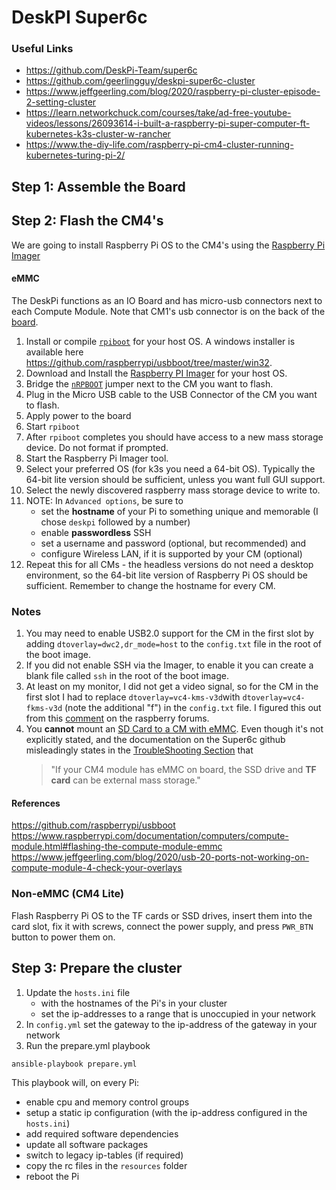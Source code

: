 # DeskPI Super6c
### Useful Links
- https://github.com/DeskPi-Team/super6c
- https://github.com/geerlingguy/deskpi-super6c-cluster
- https://www.jeffgeerling.com/blog/2020/raspberry-pi-cluster-episode-2-setting-cluster
- https://learn.networkchuck.com/courses/take/ad-free-youtube-videos/lessons/26093614-i-built-a-raspberry-pi-super-computer-ft-kubernetes-k3s-cluster-w-rancher
- https://www.the-diy-life.com/raspberry-pi-cm4-cluster-running-kubernetes-turing-pi-2/

## Step 1: Assemble the Board

## Step 2: Flash the CM4's
We are going to install Raspberry Pi OS to the CM4's using the [Raspberry Pi Imager](https://www.raspberrypi.com/software/)

#### eMMC 

The DeskPi functions as an IO Board and has micro-usb connectors next to each Compute Module. 
Note that CM1's usb connector is on the back of the [board](https://github.com/DeskPi-Team/super6c/blob/main/assets/port_definitions.png).

1. Install or compile [`rpiboot`](https://github.com/raspberrypi/usbboot) for your host OS. A windows installer is available here https://github.com/raspberrypi/usbboot/tree/master/win32. 
2. Download and Install the [Raspberry PI Imager](https://www.raspberrypi.com/software/) for your host OS.
3. Bridge the [`nRPBOOT`](https://github.com/DeskPi-Team/super6c/blob/main/assets/CM4_Jumpers.png)  jumper next to the CM you want to flash.
4. Plug in the Micro USB cable to the USB Connector of the CM you want to flash. 
5. Apply power to the board
6. Start `rpiboot`
7. After `rpiboot` completes you should  have access to a new mass storage device. Do not format if prompted.
8. Start the Raspberry Pi Imager tool.
9. Select your preferred OS (for k3s you need a 64-bit OS). Typically the 64-bit lite version should be sufficient, unless you want full GUI support.
10. Select the newly discovered raspberry mass storage device to write to.
11. NOTE: In `Advanced options`, be sure to 
	* set the **hostname** of your Pi to something unique and memorable (I chose `deskpi` followed by a number)  
	* enable **passwordless** SSH 
	* set a username and password (optional, but recommended) and 
	* configure Wireless LAN, if it is supported by your CM (optional)
12. Repeat this for all CMs - the headless versions do not need a desktop environment, so the 64-bit lite version of Raspberry Pi OS should be sufficient. Remember to change the hostname for every CM.

### Notes
1. You may need to enable USB2.0 support for the CM in the first slot by adding `dtoverlay=dwc2,dr_mode=host` to the `config.txt` file in the root of the boot image.
2. If you did not enable SSH via the Imager, to enable it you can create a blank file called `ssh` in the root of the boot image.
3. At least on my monitor, I did not get a video signal, so for the CM in the first slot I had to replace `dtoverlay=vc4-kms-v3d`with `dtoverlay=vc4-fkms-v3d` (note the additional "f") in the `config.txt` file. I figured this out from this [comment](https://forums.raspberrypi.com/viewtopic.php?t=323920#p1939139) on the raspberry forums.
4. You **cannot** mount an [SD Card to a CM with eMMC](https://www.reddit.com/r/retroflag_gpi/comments/snesyy/is_it_impossible_to_mount_the_sd_card_with_an/). Even though it's not explicitly stated, and the documentation on the Super6c github misleadingly states in the [TroubleShooting Section](https://github.com/DeskPi-Team/super6c#troubleshooting) that
	> "If your CM4 module has eMMC on board, the SSD drive and **TF card** can be external mass storage." 
	
#### References
https://github.com/raspberrypi/usbboot
https://www.raspberrypi.com/documentation/computers/compute-module.html#flashing-the-compute-module-emmc
https://www.jeffgeerling.com/blog/2020/usb-20-ports-not-working-on-compute-module-4-check-your-overlays

### Non-eMMC (CM4 Lite)
Flash Raspberry Pi OS to the TF cards or SSD drives, insert them into the card slot, fix it with screws, connect the power supply, and press `PWR_BTN` button to power them on.

## Step 3: Prepare the cluster

1. Update the `hosts.ini` file
   - with the hostnames of the Pi's in your cluster
   - set the ip-addresses to a range that is unoccupied in your network
2. In `config.yml` set the gateway to the ip-address of the gateway in your network
3. Run the prepare.yml playbook

```
ansible-playbook prepare.yml
```

This playbook will, on every Pi:
 - enable cpu and memory control groups 
 - setup a static ip configuration (with the ip-address configured in the `hosts.ini`)
 - add required software dependencies
 - update all software packages
 - switch to legacy ip-tables (if required)
 - copy the rc files in the `resources` folder
 - reboot the Pi 